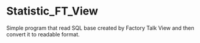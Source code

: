 # Statistic_FT_View
Simple program that read SQL base created by Factory Talk View and then convert it to readable format.
